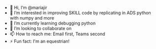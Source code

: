 - 👋 Hi, I’m @mariajir
- 👀 I’m interested in improving SKILL code by replicating in ADS python with numpy and more
- 🌱 I’m currently learning debugging python
- 💞️ I’m looking to collaborate on 
- 📫 How to reach me: Email first, Teams second
- ⚡ Fun fact: I'm an equestrian!

<!---
mariajir/mariajir is a ✨ special ✨ repository because its `README.md` (this file) appears on your GitHub profile.
You can click the Preview link to take a look at your changes.
--->

